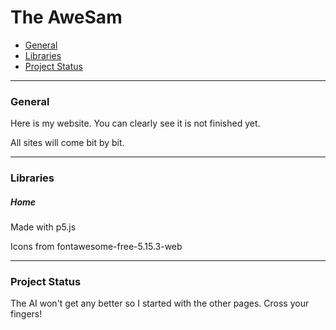 # The AweSam
- [General](#General)
- [Libraries](#Libraries)
- [Project Status](#ProjectStatus)
*****************
<a name="General"></a>
### General
Here is my website.
You can clearly see it is not finished yet.

All sites will come bit by bit.
*****************
<a name="Libraries"></a>
### Libraries

##### Home
Made with p5.js

Icons from fontawesome-free-5.15.3-web
*****************
<a name="ProjectStatus"></a>
### Project Status
The AI won't get any better so I started with the other pages. Cross your fingers!

